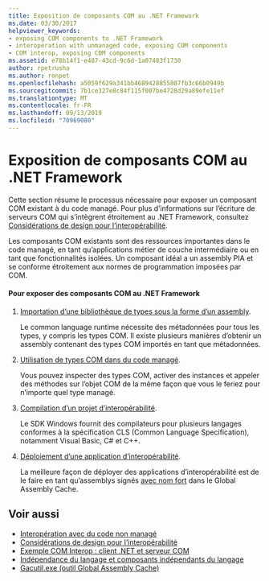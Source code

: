 ```yaml
---
title: Exposition de composants COM au .NET Framework
ms.date: 03/30/2017
helpviewer_keywords:
- exposing COM components to .NET Framework
- interoperation with unmanaged code, exposing COM components
- COM interop, exposing COM components
ms.assetid: e78b14f1-e487-43cd-9c6d-1a07483f1730
author: rpetrusha
ms.author: ronpet
ms.openlocfilehash: a5059f629a341bb4689428855807fb3c66b0949b
ms.sourcegitcommit: 7b1ce327e8c84f115f007be4728d29a89efe11ef
ms.translationtype: MT
ms.contentlocale: fr-FR
ms.lasthandoff: 09/13/2019
ms.locfileid: "70969080"
---
```

# <a name="exposing-com-components-to-the-net-framework"></a>Exposition de composants COM au .NET Framework
Cette section résume le processus nécessaire pour exposer un composant COM existant à du code managé. Pour plus d’informations sur l’écriture de serveurs COM qui s’intègrent étroitement au .NET Framework, consultez [Considérations de design pour l’interopérabilité](https://docs.microsoft.com/previous-versions/dotnet/netframework-4.0/61aax4kh(v=vs.100)).
  
 Les composants COM existants sont des ressources importantes dans le code managé, en tant qu’applications métier de couche intermédiaire ou en tant que fonctionnalités isolées. Un composant idéal a un assembly PIA et se conforme étroitement aux normes de programmation imposées par COM.  
  
#### <a name="to-expose-com-components-to-the-net-framework"></a>Pour exposer des composants COM au .NET Framework  
  
1. [Importation d’une bibliothèque de types sous la forme d’un assembly](importing-a-type-library-as-an-assembly.md).  
  
     Le common language runtime nécessite des métadonnées pour tous les types, y compris les types COM. Il existe plusieurs manières d’obtenir un assembly contenant des types COM importés en tant que métadonnées.  
  
2. [Utilisation de types COM dans du code managé](https://docs.microsoft.com/previous-versions/dotnet/netframework-4.0/3y76b69k(v=vs.100)).  
  
     Vous pouvez inspecter des types COM, activer des instances et appeler des méthodes sur l’objet COM de la même façon que vous le feriez pour n’importe quel type managé.  
  
3. [Compilation d’un projet d’interopérabilité](compiling-an-interop-project.md).  
  
     Le SDK Windows fournit des compilateurs pour plusieurs langages conformes à la spécification CLS (Common Language Specification), notamment Visual Basic, C# et C++.  
  
4. [Déploiement d’une application d’interopérabilité](deploying-an-interop-application.md).  
  
     La meilleure façon de déployer des applications d’interopérabilité est de le faire en tant qu’assemblys signés [avec nom fort](../../standard/assembly/strong-named.md) dans le Global Assembly Cache.  
  
## <a name="see-also"></a>Voir aussi

- [Interopération avec du code non managé](index.md)
- [Considérations de design pour l’interopérabilité](https://docs.microsoft.com/previous-versions/dotnet/netframework-4.0/61aax4kh(v=vs.100))
- [Exemple COM Interop : client .NET et serveur COM](com-interop-sample-net-client-and-com-server.md)
- [Indépendance du langage et composants indépendants du langage](../../standard/language-independence-and-language-independent-components.md)
- [Gacutil.exe (outil Global Assembly Cache)](../tools/gacutil-exe-gac-tool.md)
